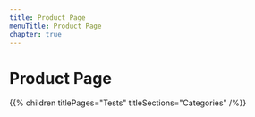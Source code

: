 ```yaml
---
title: Product Page
menuTitle: Product Page
chapter: true
---
```


# Product Page

{{% children titlePages="Tests" titleSections="Categories" /%}}